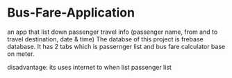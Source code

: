 # Bus-Fare-Application

an app that list down passenger travel info (passenger name, from and to travel destination, date & time)
The databse of this project is frebase database.
It has 2 tabs which is passernger list and bus fare calculator base on meter.

disadvantage: 
its uses internet to when list passenger list

